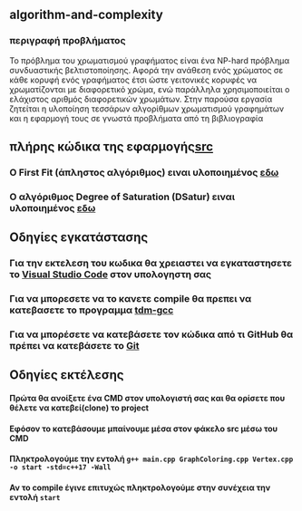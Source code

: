 ## algorithm-and-complexity

### περιγραφή προβλήματος 
Το πρόβλημα του χρωματισμού γραφήματος είναι ένα NP-hard πρόβλημα συνδυαστικής βελτιστοποίησης. Αφορά την ανάθεση ενός χρώματος σε κάθε κορυφή ενός γραφήματος έτσι ώστε γειτονικές κορυφές να χρωματίζονται με διαφορετικό χρώμα, ενώ παράλληλα χρησιμοποιείται ο ελάχιστος αριθμός διαφορετικών χρωμάτων. Στην παρούσα εργασία ζητείται η υλοποίηση τεσσάρων αλγορίθμων χρωματισμού γραφημάτων και η εφαρμογή τους σε γνωστά προβλήματα από τη βιβλιογραφία

## πλήρης κώδικα της εφαρμογής[src](https://github.com/chrissavelonas/algorithm-and-complexity/tree/main/src)

### O First Fit (άπληστος αλγόριθμος) ειναι υλοποιημένος [εδω](https://github.com/chrissavelonas/algorithm-and-complexity/blob/b03c549d994550f650c61053139cbc08d099fc49/src/GraphColoring.cpp#L130) 

### O αλγόριθμος Degree of Saturation (DSatur) ειναι υλοποιημένος [εδω](https://github.com/chrissavelonas/algorithm-and-complexity/blob/b03c549d994550f650c61053139cbc08d099fc49/src/GraphColoring.cpp#L178)

## Οδηγίες εγκατάστασης


### Για την εκτελεση του κωδικα θα χρειαστει να εγκαταστησετε το  [Visual Studio Code](https://code.visualstudio.com/download) στον υπολογηστη σας

### Για να μπορεσετε να το κανετε compile θα πρεπει να κατεβασετε το προγραμμα  [tdm-gcc](https://sourceforge.net/projects/tdm-gcc/)

### Για να μπορέσετε να κατεβάσετε τον κώδικα από τι GitHub θα πρέπει να κατεβάσετε το  [Git](https://git-scm.com/)



## Οδηγίες εκτέλεσης

#### Πρώτα θα ανοίξετε ένα CMD στον υπολογιστή σας και θα ορίσετε που θέλετε να κατεβεί(clone) το project

#### Εφόσον το κατεβάσουμε μπαίνουμε μέσα στον φάκελο src μέσω του CMD

#### Πληκτρολογούμε  την εντολή `g++ main.cpp GraphColoring.cpp Vertex.cpp -o start -std=c++17 -Wall`

#### Αν το compile έγινε επιτυχώς πληκτρολογούμε στην συνέχεια την εντολή `start`


